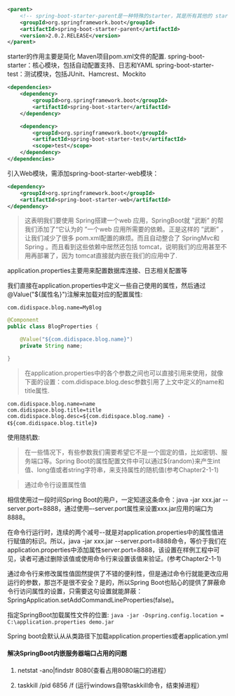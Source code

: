 ```xml
<parent>
    <!-- spring-boot-starter-parent是一种特殊的starter，其是所有其他的 starter的父类，其提供了很多maven的默认配置，并且包含了一个 dependency-managemen部分，意味着我们在子项目中添加maven依赖时，可以省略 version标签。而其他的 starter提供了事实上的依赖。例如要搭建一个 web应用，需要我们提供：spring-boot-starter-web -->
    <groupId>org.springframework.boot</groupId>
    <artifactId>spring-boot-starter-parent</artifactId>
    <version>2.0.2.RELEASE</version>
</parent>
```

starter的作用主要是简化 Maven项目pom.xml文件的配置.
spring-boot-starter：核心模块，包括自动配置支持、日志和YAML
spring-boot-starter-test：测试模块，包括JUnit、Hamcrest、Mockito

```xml
<dependencies>
    <dependency>
        <groupId>org.springframework.boot</groupId>
		<artifactId>spring-boot-starter</artifactId>
	</dependency>

	<dependency>
		<groupId>org.springframework.boot</groupId>
		<artifactId>spring-boot-starter-test</artifactId>
		<scope>test</scope>
	</dependency>
</dependencies>
```

引入Web模块，需添加spring-boot-starter-web模块：

```xml
<dependency>
	<groupId>org.springframework.boot</groupId>
	<artifactId>spring-boot-starter-web</artifactId>
</dependency>
```

>这表明我们要使用 Spring搭建一个web 应用，SpringBoot就 ”武断” 的帮我们添加了“它认为的 ”一个web 应用所需要的依赖。正是这样的 ”武断” ，让我们减少了很多 pom.xml配置的麻烦。而且自动整合了 SpringMvc和Spring 。而且看到这些依赖中居然还包括 tomcat，说明我们的应用甚至不用再部署了，因为 tomcat直接就内嵌在我们的应用中了.

application.properties主要用来配置数据库连接、日志相关配置等

我们直接在application.properties中定义一些自己使用的属性，然后通过@Value("${属性名}")注解来加载对应的配置属性:

```
com.didispace.blog.name=MyBlog
```

```java
@Component
public class BlogProperties {

    @Value("${com.didispace.blog.name}")
    private String name;

}
```

>在application.properties中的各个参数之间也可以直接引用来使用，就像下面的设置：com.didispace.blog.desc参数引用了上文中定义的name和title属性.

```
com.didispace.blog.name=name
com.didispace.blog.title=title
com.didispace.blog.desc=${com.didispace.blog.name} - 《${com.didispace.blog.title}》
```

使用随机数:

>在一些情况下，有些参数我们需要希望它不是一个固定的值，比如密钥、服务端口等。Spring Boot的属性配置文件中可以通过${random}来产生int值、long值或者string字符串，来支持属性的随机值(参考Chapter2-1-1)

>通过命令行设置属性值

相信使用过一段时间Spring Boot的用户，一定知道这条命令：java -jar xxx.jar --server.port=8888，通过使用–-server.port属性来设置xxx.jar应用的端口为8888。

在命令行运行时，连续的两个减号--就是对application.properties中的属性值进行赋值的标识。所以，java -jar xxx.jar --server.port=8888命令，等价于我们在application.properties中添加属性server.port=8888，该设置在样例工程中可见，读者可通过删除该值或使用命令行来设置该值来验证。(参考Chapter2-1-1)

通过命令行来修改属性值固然提供了不错的便利性，但是通过命令行就能更改应用运行的参数，那岂不是很不安全？是的，所以Spring Boot也贴心的提供了屏蔽命令行访问属性的设置，只需要这句设置就能屏蔽：SpringApplication.setAddCommandLineProperties(false)。

指定SpringBoot加载属性文件的位置:
`java -jar -Dspring.config.location = C:\application.properties demo.jar`

Spring boot会默认从从类路径下加载application.properties或者application.yml

#### 解决SpringBoot内嵌服务器端口占用的问题

1. netstat  -ano|findstr  8080(查看占用8080端口的进程）

2. taskkill  /pid  6856  /f (运行windows自带taskkill命令，结束掉进程）